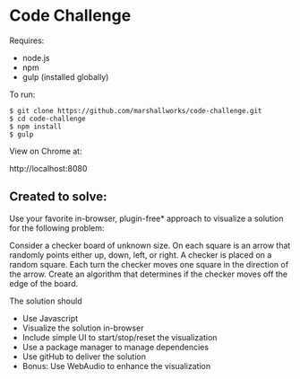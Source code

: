 Code Challenge
==============

Requires:
* node.js
* npm
* gulp (installed globally)

To run:
```
$ git clone https://github.com/marshallworks/code-challenge.git
$ cd code-challenge
$ npm install
$ gulp
```

View on Chrome at:

http://localhost:8080

## Created to solve:

Use your favorite in-browser, plugin-free* approach to visualize a solution for the following problem:

Consider a checker board of unknown size. On each square is an arrow that randomly points either up, down, left, or right. A checker is placed on a random square. Each turn the checker moves one square in the direction of the arrow. Create an algorithm that determines if the checker moves off the edge of the board.

The solution should
* Use Javascript
* Visualize the solution in-browser
* Include simple UI to start/stop/reset the visualization
* Use a package manager to manage dependencies
* Use gitHub to deliver the solution
* Bonus: Use WebAudio to enhance the visualization